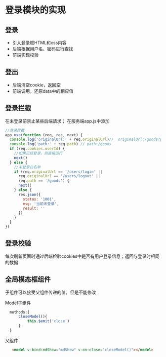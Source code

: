 # 登录模块的实现

## 登录

- 引入登录框HTML和css内容
- 后端根据用户名、密码进行查找
- 前端实现校验

## 登出

- 后端清空cookie，返回空
- 前端调用，还原data中的相应值

## 登录拦截

在未登录前禁止某些后端请求；
在服务端app.js中添加

```javascript
//登录拦截
app.use(function (req, res, next) {
  console.log('originalUrl:' + req.originalUrl)//  originalUrl:/goods?page=1&pageSize=8&sort=1&priceLevel=all
  console.log('path:' + req.path) // path:/goods
  if (req.cookies.userId) {
    //如果已经登录，则直接运行
    next()
  } else {
    //未登录白名单
    if (req.originalUrl == '/users/login' ||
      req.originalUrl == '/users/logout' ||
      req.path == '/goods') {
      next()
    } else {
      res.json({
        status: '1001',
        msg: '当前未登录',
        result: ''
      })
    }
  }
})
```

## 登录校验

每次刷新页面时通过后端检验cookies中是否有用户登录信息；返回与登录时相同的数据

## 全局模态框组件

子组件可以接受父组件传递的值，但是不能修改

Model子组件

```javascript
  methods:{
      closeModel(){
          this.$emit('close')
      }
  }
```

父组件

```html
   <model v-bind:mdShow="mdShow" v-on:close="closeModel()"></model>
```